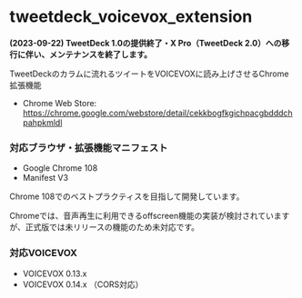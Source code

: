 # tweetdeck_voicevox_extension

**(2023-09-22) TweetDeck 1.0の提供終了・X Pro（TweetDeck 2.0）への移行に伴い、メンテナンスを終了します。**

TweetDeckのカラムに流れるツイートをVOICEVOXに読み上げさせるChrome拡張機能

- Chrome Web Store: <https://chrome.google.com/webstore/detail/cekkbogfkgichpacgbdddchpahpkmldl>

### 対応ブラウザ・拡張機能マニフェスト

- Google Chrome 108
- Manifest V3

Chrome 108でのベストプラクティスを目指して開発しています。

Chromeでは、音声再生に利用できるoffscreen機能の実装が検討されていますが、正式版では未リリースの機能のため未対応です。

### 対応VOICEVOX

- VOICEVOX 0.13.x
- VOICEVOX 0.14.x （CORS対応）
